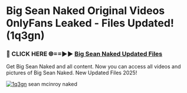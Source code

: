 # Big Sean Naked Original Videos 0nlyFans Leaked - Files Updated! (1q3gn)

<h3>🔴 CLICK HERE 🌐==►► <a href="https://tinyurl.com/yckcrads" rel="nofollow">Big Sean Naked Updated Files</a></h3>

Get Big Sean Naked and all content. Now you can access all videos and pictures of Big Sean Naked. New Updated Files 2025!

[![1q3gn](https://i.imgur.com/hpKpOFt.gif)](https://tinyurl.com/yckcrads)
sean mcinroy naked